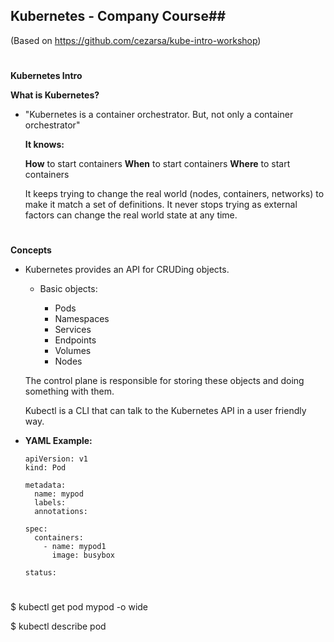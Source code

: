 ## Kubernetes - Company Course##
(Based on https://github.com/cezarsa/kube-intro-workshop)

#

**Kubernetes Intro**

**What is Kubernetes?**

- "Kubernetes is a container orchestrator. But, not only a container orchestrator"

  **It knows:**

  **How** to start containers
  **When** to start containers
  **Where** to start containers

  It keeps trying to change the real world (nodes, containers, networks) to make it match a set of definitions.
  It never stops trying as external factors can change the real world state at any time.

#

**Concepts**

- Kubernetes provides an API for CRUDing objects.

  - Basic objects:

    - Pods
    - Namespaces
    - Services
    - Endpoints
    - Volumes
    - Nodes

  The control plane is responsible for storing these objects and doing something with them.

  Kubectl is a CLI that can talk to the Kubernetes API in a user friendly way.

- **YAML Example:**

  ```
  apiVersion: v1
  kind: Pod

  metadata:
    name: mypod
    labels:
    annotations:

  spec:
    containers:
      - name: mypod1
        image: busybox

  status:
  ```

#

$ kubectl get pod mypod -o wide

$ kubectl describe pod <pod name>
